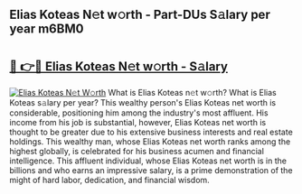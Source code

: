## Elias Koteas N𝚎t w𝚘rth - Part-DUs S𝚊lary per year m6BM0

# <h2><a href="http://gc0hd4f.nevu.top/?p=Elias+Koteas">🔗 👉🔴 Elias Koteas N𝚎t w𝚘rth - S𝚊lary</a></h2>

[![Elias Koteas N𝚎t W𝚘rth](https://i.imgur.com/Oavwk0R.jpeg)](http://gc0hd4f.nevu.top/?p=Elias+Koteas)
What is Elias Koteas n𝚎t w𝚘rth? What is Elias Koteas s𝚊lary per year?
This wealthy person's Elias Koteas net worth is considerable, positioning him among the industry's most affluent. His income from his job is substantial, however, Elias Koteas net worth is thought to be greater due to his extensive business interests and real estate holdings. This wealthy man, whose Elias Koteas net worth ranks among the highest globally, is celebrated for his business acumen and financial intelligence. This affluent individual, whose Elias Koteas net worth is in the billions and who earns an impressive salary, is a prime demonstration of the might of hard labor, dedication, and financial wisdom.

